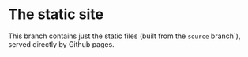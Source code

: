 # The static site

This branch contains just the static files (built from the `source` branch`), served directly by Github pages.
